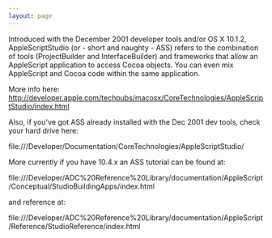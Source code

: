 ```yaml
---
layout: page
---
```




Introduced with the December 2001 developer tools and/or OS X 10.1.2, AppleScriptStudio (or - short and naughty - ASS) refers to the combination of tools (ProjectBuilder and InterfaceBuilder) and frameworks that allow an AppleScript application to access Cocoa objects. You can even mix AppleScript and Cocoa code within the same application.

More info here: http://developer.apple.com/techpubs/macosx/CoreTechnologies/AppleScriptStudio/index.html

Also, if you've got ASS already installed with the Dec 2001 dev tools, check your hard drive here:

file:///Developer/Documentation/CoreTechnologies/AppleScriptStudio/

More currently if you have 10.4.x an ASS tutorial can be found at:

file:///Developer/ADC%20Reference%20Library/documentation/AppleScript/Conceptual/StudioBuildingApps/index.html

and reference at:

file:///Developer/ADC%20Reference%20Library/documentation/AppleScript/Reference/StudioReference/index.html
